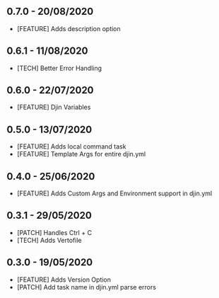 ## 0.7.0 - 20/08/2020
 * [FEATURE] Adds description option

## 0.6.1 - 11/08/2020
 * [TECH] Better Error Handling

## 0.6.0 - 22/07/2020
 * [FEATURE] Djin Variables

## 0.5.0 - 13/07/2020
 * [FEATURE] Adds local command task
 * [FEATURE] Template Args for entire djin.yml

## 0.4.0 - 25/06/2020
 * [FEATURE] Adds Custom Args and Environment support in djin.yml

## 0.3.1 - 29/05/2020
 * [PATCH] Handles Ctrl + C
 * [TECH] Adds Vertofile

## 0.3.0 - 19/05/2020
 * [FEATURE] Adds Version Option
 * [PATCH] Add task name in djin.yml parse errors


